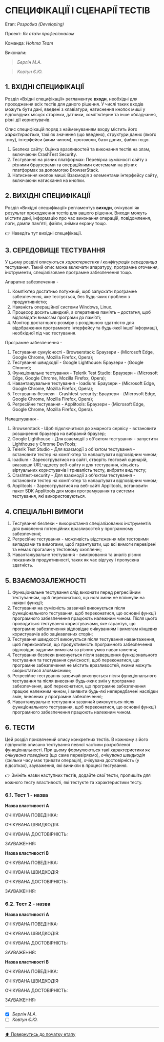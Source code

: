 # СПЕЦИФІКАЦІЇ І СЦЕНАРІЇ ТЕСТІВ

Етап: *Розробка (Developing)*

Проект: *Як стати професіоналом*

Команда: *Hohma Team*

Виконали:
>*Берлін М.А.*

>*Ковтун Є.Ю.*


## **1. ВХІДНІ СПЕЦИФІКАЦІЇ**

Розділ «Вхідні специфікації» регламентує **входи**, необхідні для проходження всіх тестів для даного рішення. У числі таких входів можуть бути дані, введені з клавіатури, натиснення кнопок миші у відповідних місцях сторінки, датчики, комп'ютерне та інше обладнання, різні дії користувачів. 

Опис специфікацій поряд з найменуванням входу містить його *характеристики*, такі як значення (що введено), структури даних (якого типу), інтерфейси (яким чином), протоколи, бази даних, файли тощо.

1. Безпека сайту: Оцінка вразливостей та виконання тестів на злам, включаючи CrashTest Security.
2. Тестування на різних платформах: Перевірка сумісності сайту з різними браузерами та операційними системами на різних платформах за допомогою BrowserStack.
3. Натиснення кнопок миші: Взаємодія з елементами інтерфейсу сайту, включаючи натискання на кнопки.

## **2. ВИХІДНІ СПЕЦИФІКАЦІЇ**

Розділ «Вихідні специфікації» регламентує **виходи**, очікувані як результат проходження тестів для вашого рішення. Виходи можуть містити дані, інформацію про час виконання операцій, повідомлення, логи, дампи пам'яті, файли, знімки екрану тощо. 

:point_right: Наведіть тут вихідні специфікації.

## **3. СЕРЕДОВИЩЕ ТЕСТУВАННЯ**

У цьому розділі описуються *характеристики і конфігурація середовища* тестування. Такий опис може включати апаратуру, програмне оточення, інструменти, спеціалізоване програмне забезпечення тощо.

Апаратне забезпечення -

1. Комп’ютер достатньо потужний, щоб запускати програмне забезпечення, яке тестується, без будь-яких проблем з продуктивністю;
2. Наявність операційної системи Windows, Linux.
3. Процесор досить швидкий, а оперативна пам’ять – достатня, щоб відповідати вимогам програми до пам’яті;
4. Монітор достатнього розміру з роздільною здатністю для відображення програмного інтерфейсу та будь-якої іншої інформації, необхідної під час тестування.

Програмне забезпечення -

1. Тестування сумуісності - Browserstack: Браузери - (Microsoft Edge, Google Chrome, Mozilla Firefox, Opera);
2. Тестування швидкодії - Google Lighthouse: Браузери - (Google Chrome);
3. Функціональне тестування - Telerik Test Studio: Браузери - (Microsoft Edge, Google Chrome, Mozilla Firefox, Opera);
4. Навантажувальне тестування - loadium: Браузери - (Microsoft Edge, Google Chrome, Mozilla Firefox, Opera);
5. Тестування безпеки - Crashtest-security: Браузери - (Microsoft Edge, Google Chrome, Mozilla Firefox, Opera);
6. Регресійне тестування - Applitools:  Браузери - (Microsoft Edge, Google Chrome, Mozilla Firefox, Opera).

Налаштування -

1. Browserstack - Щоб підключитися до хмарного сервісу - встановити розширення браузера на вибраний браузер;
2. Google Lighthouse - Для взаємодії з об'єктом тестування - запустити Lighthouse у Chrome DevTools; 
4. Telerik Test Studio - Для взаємодії з об'єктом тестування - встановити тестер на комп'ютер та налаштувати
відповідним чином;
5. loadium - Зареєструватися на сайті, створіть тестовий сценарій, вказавши URL-адресу веб-сайту и для тестування, кількість віртуальних користувачів і тривалість тесту, вибрати вид тесту;
6. Crashtest-security - Для взаємодії з об'єктом тестування - встановити тестер на комп'ютер та налаштувати
відповідним чином;
7. Applitools - Зареєструватися на веб-сайті Applitools, встановити пакет SDK Applitools для мови програмування та системи тестування, які використовуються.

## **4. СПЕЦІАЛЬНІ ВИМОГИ**

1. Тестування безпеки - використання спеціалізованих інструментів для виявлення потенційних вразливостей у програмному забезпеченні;
2. Регресійне тестування - можливість відстеження між тестовими випадками та вимогами, щоб гарантувати, що всі вимоги перевірені та немає прогалин у тестовому охопленні;
3. Навантажувальне тестування - вимірювання та аналіз різних показників продуктивності, таких як час відгуку і пропускна здатність. 

## **5. ВЗАЄМОЗАЛЕЖНОСТІ**

1. Функціональне тестування слід виконати перед регресійним тестуванням, щоб переконатися, що нові зміни не вплинули на наявні функції;
2. Тестування на сумісність зазвичай виконується після функціонального тестування, щоб переконатися, що основні функції програмного забезпечення працюють належним чином. Після цього проводиться тестування користувачами, яке гарантує, що програмне забезпечення відповідає очікуванням і вимогам кінцевих користувачів або зацікавлених сторін;
3. Тестування швидкості виконується після тестування навантаження, щоб переконатися, що продуктивність програмного забезпечення відповідає заданим вимогам за різних умов навантаження;
4. Тестування безпеки виконується після завершення функціонального тестування та тестування сумісності, щоб переконатися, що програмне забезпечення не містить вразливостей, якими можуть скористатися зловмисники;
5. Регресійне тестування зазвичай виконується після функціонального тестування та після внесення будь-яких змін у програмне забезпечення, щоб переконатися, що програмне забезпечення працює належним чином, і виявити будь-які непередбачені наслідки змін, внесених у програмне забезпечення;
6. Навантажувальне тестування зазвичай виконується після функціонального тестування, щоб переконатися, що основні функції програмного забезпечення працюють належним чином.

## **6. ТЕСТИ**
Цей розділ присвячений опису конкретних тестів. В кожному з його підпунктів описано тестування певної частини розробленої функціональності. При цьому формулюються такі характеристики як *очікувана поведінка* (що саме перевіряємо), *очікувана швидкодія* (скільки часу має тривати операція), очікувана достовірність (у відсотках), зауваження, які виникли в процесі тестування.

:point_right: Змініть назви наступних тестів, додайте свої тести, пропишіть для кожного тесту властивості, які тестуєте та характеристики тесту.

### **6.1. Тест 1 - назва**

**Назва властивості A**

ОЧІКУВАНА ПОВЕДІНКА:

ОЧІКУВАНА ШВИДКОДІЯ:

ОЧІКУВАНА ДОСТОВІРНІСТЬ:

ЗАУВАЖЕННЯ:

**Назва властивості B**

ОЧІКУВАНА ПОВЕДІНКА:

ОЧІКУВАНА ШВИДКОДІЯ:

ОЧІКУВАНА ДОСТОВІРНІСТЬ:

ЗАУВАЖЕННЯ:

### **6.2. Тест 2 - назва**

**Назва властивості A**

ОЧІКУВАНА ПОВЕДІНКА:

ОЧІКУВАНА ШВИДКОДІЯ:

ОЧІКУВАНА ДОСТОВІРНІСТЬ:

ЗАУВАЖЕННЯ:

**Назва властивості B**

ОЧІКУВАНА ПОВЕДІНКА:

ОЧІКУВАНА ШВИДКОДІЯ:

ОЧІКУВАНА ДОСТОВІРНІСТЬ:

ЗАУВАЖЕННЯ:

---

- [X] *Берлін М.А.*
- [ ] *Ковтун Є.Ю.*

---
[:arrow_up: Повернутись до початку етапу](/docs/3.Developing/README.md)
